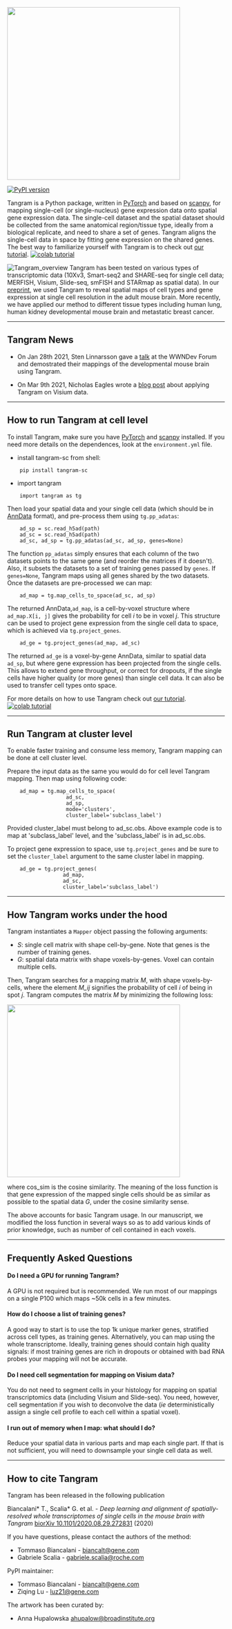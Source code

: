 <img src="https://raw.githubusercontent.com/broadinstitute/Tangram/master/figures/tangram_large.png" width="400"> 

[![PyPI version](https://badge.fury.io/py/tangram-sc.svg)](https://badge.fury.io/py/tangram-sc)

Tangram is a Python package, written in [PyTorch](https://pytorch.org/) and based on [scanpy](https://scanpy.readthedocs.io/en/stable/), for mapping single-cell (or single-nucleus) gene expression data onto spatial gene expression data. The single-cell dataset and the spatial dataset should be collected from the same anatomical region/tissue type, ideally from a biological replicate, and need to share a set of genes. Tangram aligns the single-cell data in space by fitting gene expression on the shared genes. The best way to familiarize yourself with Tangram is to check out [our tutorial](https://github.com/broadinstitute/Tangram/blob/master/example/1_tutorial_tangram.ipynb). [![colab tutorial](https://colab.research.google.com/assets/colab-badge.svg)](https://colab.research.google.com/drive/1SVLUIZR6Da6VUyvX_2RkgVxbPn8f62ge?usp=sharing)

![Tangram_overview](https://raw.githubusercontent.com/broadinstitute/Tangram/master/figures/tangram_overview.png)
Tangram has been tested on various types of transcriptomic data (10Xv3, Smart-seq2 and SHARE-seq for single cell data; MERFISH, Visium, Slide-seq, smFISH and STARmap as spatial data). In our [preprint](https://www.biorxiv.org/content/10.1101/2020.08.29.272831v1), we used Tangram to reveal spatial maps of cell types and gene expression at single cell resolution in the adult mouse brain. More recently, we have applied our method to different tissue types including human lung, human kidney developmental mouse brain and metastatic breast cancer.

***
## Tangram News

* On Jan 28th 2021, Sten Linnarsson gave a [talk](https://www.youtube.com/watch?v=0mxIe2AsSKs) at the WWNDev Forum and demostrated their mappings of the developmental mouse brain using Tangram.

* On Mar 9th 2021, Nicholas Eagles wrote a [blog post](http://research.libd.org/rstatsclub/2021/03/09/lessons-learned-applying-tangram-on-visium-data/#.YFDd7ZNKhax) about applying Tangram on Visium data.



***
## How to run Tangram at cell level

To install Tangram, make sure you have [PyTorch](https://pytorch.org/) and [scanpy](https://scanpy.readthedocs.io/en/stable/) installed. If you need more details on the dependences, look at the `environment.yml` file. 

* install tangram-sc from shell:
```
    pip install tangram-sc
```
* import tangram
```
    import tangram as tg
```

Then load your spatial data and your single cell data (which should be in [AnnData](https://anndata.readthedocs.io/en/latest/anndata.AnnData.html) format), and pre-process them using `tg.pp_adatas`:

```
    ad_sp = sc.read_h5ad(path)
    ad_sc = sc.read_h5ad(path)
    ad_sc, ad_sp = tg.pp_adatas(ad_sc, ad_sp, genes=None)
```

The function `pp_adatas` simply ensures that each column of the two datasets points to the same gene (and reorder the matrices if it doesn't). Also, it subsets the datasets to a set of training genes passed by `genes`. If `genes=None`, Tangram maps using all genes shared by the two datasets. Once the datasets are pre-processed we can map:

```
    ad_map = tg.map_cells_to_space(ad_sc, ad_sp)
```

The returned AnnData,`ad_map`, is a cell-by-voxel structure where `ad_map.X[i, j]` gives the probability for cell $i$ to be in voxel $j$. This structure can be used to project gene expression from the single cell data to space, which is achieved via `tg.project_genes`.

```
    ad_ge = tg.project_genes(ad_map, ad_sc)
```

The returned `ad_ge` is a voxel-by-gene AnnData, similar to spatial data `ad_sp`, but where gene expression has been projected from the single cells. This allows to extend gene throughput, or correct for dropouts, if the single cells have higher quality (or more genes) than single cell data. It can also be used to transfer cell types onto space. 

For more details on how to use Tangram check out [our tutorial](https://github.com/broadinstitute/Tangram/blob/master/example/1_tutorial_tangram.ipynb). [![colab tutorial](https://colab.research.google.com/assets/colab-badge.svg)](https://colab.research.google.com/drive/1SVLUIZR6Da6VUyvX_2RkgVxbPn8f62ge?usp=sharing)

***

## Run Tangram at cluster level

To enable faster training and consume less memory, Tangram mapping can be done at cell cluster level.

Prepare the input data as the same you would do for cell level Tangram mapping. Then map using following code:

```
    ad_map = tg.map_cells_to_space(
                   ad_sc, 
                   ad_sp,         
                   mode='clusters',
                   cluster_label='subclass_label')
```

Provided cluster_label must belong to ad_sc.obs. Above example code is to map at 'subclass_label' level, and the 'subclass_label' is in ad_sc.obs.

To project gene expression to space, use `tg.project_genes` and be sure to set the `cluster_label` argument to the same cluster label in mapping.

```
    ad_ge = tg.project_genes(
                  ad_map, 
                  ad_sc,
                  cluster_label='subclass_label')
```

***

## How Tangram works under the hood
Tangram instantiates a `Mapper` object passing the following arguments:
- _S_: single cell matrix with shape cell-by-gene. Note that genes is the number of training genes.
- _G_: spatial data matrix with shape voxels-by-genes. Voxel can contain multiple cells.

Then, Tangram searches for a mapping matrix _M_, with shape voxels-by-cells, where the element _M\_ij_ signifies the probability of cell _i_ of being in spot _j_. Tangram computes the matrix _M_ by minimizing the following loss:

<img src="https://raw.githubusercontent.com/broadinstitute/Tangram/master/figures/tangram_loss.gif" width="400">

where cos_sim is the cosine similarity. The meaning of the loss function is that gene expression of the mapped single cells should be as similar as possible to the spatial data _G_, under the cosine similarity sense.

The above accounts for basic Tangram usage. In our manuscript, we modified the loss function in several ways so as to add various kinds of prior knowledge, such as number of cell contained in each voxels.

***
## Frequently Asked Questions

#### Do I need a GPU for running Tangram?
A GPU is not required but is recommended. We run most of our mappings on a single P100 which maps ~50k cells in a few minutes. 

#### How do I choose a list of training genes?
A good way to start is to use the top 1k unique marker genes, stratified across cell types, as training genes. Alternatively, you can map using the whole transcriptome. Ideally, training genes should contain high quality signals: if most training genes are rich in dropouts or obtained with bad RNA probes your mapping will not be accurate.

#### Do I need cell segmentation for mapping on Visium data?
You do not need to segment cells in your histology for mapping on spatial transcriptomics data (including Visium and Slide-seq). You need, however, cell segmentation if you wish to deconvolve the data (_ie_ deterministically assign a single cell profile to each cell within a spatial voxel).

#### I run out of memory when I map: what should I do?
Reduce your spatial data in various parts and map each single part. If that is not sufficient, you will need to downsample your single cell data as well.

***
## How to cite Tangram
Tangram has been released in the following publication

Biancalani* T., Scalia* G. et al. - _Deep learning and alignment of spatially-resolved whole transcriptomes of single cells in the mouse brain with Tangram_ [biorXiv 10.1101/2020.08.29.272831](https://www.biorxiv.org/content/10.1101/2020.08.29.272831v3) (2020)

If you have questions, please contact the authors of the method:
- Tommaso Biancalani - <biancalt@gene.com>  
- Gabriele Scalia - <gabriele.scalia@roche.com>

PyPI maintainer:
- Tommaso Biancalani - <biancalt@gene.com>
- Ziqing Lu - <luz21@gene.com>

The artwork has been curated by:
- Anna Hupalowska <ahupalow@broadinstitute.org>
